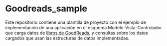 # Goodreads_sample

Este repositorio contiene una plantilla de proyecto con el ejemplo de implementación de una aplicación en el esquema Modelo-Vista-Controlador que carga datos de [libros de GoodReads](https://www.kaggle.com/jealousleopard/goodreadsbooks), y consultas sobre los datos cargados que usan las estructuras de datos implementadas.
